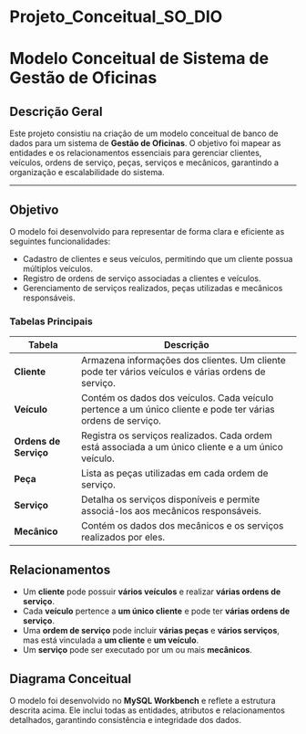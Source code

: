 # Projeto_Conceitual_SO_DIO

# Modelo Conceitual de Sistema de Gestão de Oficinas

## Descrição Geral
Este projeto consistiu na criação de um modelo conceitual de banco de dados para um sistema de **Gestão de Oficinas**. O objetivo foi mapear as entidades e os relacionamentos essenciais para gerenciar clientes, veículos, ordens de serviço, peças, serviços e mecânicos, garantindo a organização e escalabilidade do sistema.

---

## Objetivo
O modelo foi desenvolvido para representar de forma clara e eficiente as seguintes funcionalidades:

- Cadastro de clientes e seus veículos, permitindo que um cliente possua múltiplos veículos.
- Registro de ordens de serviço associadas a clientes e veículos.
- Gerenciamento de serviços realizados, peças utilizadas e mecânicos responsáveis.


### Tabelas Principais

| **Tabela**       | **Descrição**                                                                                 |
|-------------------|-----------------------------------------------------------------------------------------------|
| **Cliente**      | Armazena informações dos clientes. Um cliente pode ter vários veículos e várias ordens de serviço. |
| **Veículo**      | Contém os dados dos veículos. Cada veículo pertence a um único cliente e pode ter várias ordens de serviço. |
| **Ordens de Serviço** | Registra os serviços realizados. Cada ordem está associada a um único cliente e a um único veículo. |
| **Peça**         | Lista as peças utilizadas em cada ordem de serviço.                                          |
| **Serviço**      | Detalha os serviços disponíveis e permite associá-los aos mecânicos responsáveis.            |
| **Mecânico**     | Contém os dados dos mecânicos e os serviços realizados por eles.                             |

## Relacionamentos
- Um **cliente** pode possuir **vários veículos** e realizar **várias ordens de serviço**.
- Cada **veículo** pertence a **um único cliente** e pode ter **várias ordens de serviço**.
- Uma **ordem de serviço** pode incluir **várias peças** e **vários serviços**, mas está vinculada a **um cliente** e **um veículo**.
- Um **serviço** pode ser executado por um ou mais **mecânicos**.

## Diagrama Conceitual
O modelo foi desenvolvido no **MySQL Workbench** e reflete a estrutura descrita acima. Ele inclui todas as entidades, atributos e relacionamentos detalhados, garantindo consistência e integridade dos dados.

